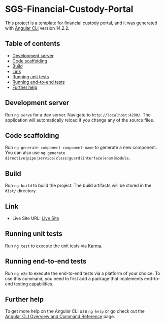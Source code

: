 # SGS-Financial-Custody-Portal
This project is a template for financial custody portal, and it was generated with [Angular CLI](https://github.com/angular/angular-cli) version 14.2.2.

## Table of contents

- [Development server](#development-server)
- [Code scaffolding](#code-scaffolding)
- [Build](#build)
- [Link](#link)
- [Running unit tests](#running-unit-tests)
- [Running end-to-end tests](#running-end-to-end-tests)
- [Further help](#further-help)

## Development server

Run `ng serve` for a dev server. Navigate to `http://localhost:4200/`. The application will automatically reload if you change any of the source files.

## Code scaffolding

Run `ng generate component component-name` to generate a new component. You can also use `ng generate directive|pipe|service|class|guard|interface|enum|module`.

## Build

Run `ng build` to build the project. The build artifacts will be stored in the `dist/` directory.

## Link

- Live Site URL: [Live Site](https://hanas98.github.io/SGS-Financial-Custody-Portal/)

## Running unit tests

Run `ng test` to execute the unit tests via [Karma](https://karma-runner.github.io).

## Running end-to-end tests

Run `ng e2e` to execute the end-to-end tests via a platform of your choice. To use this command, you need to first add a package that implements end-to-end testing capabilities.

## Further help

To get more help on the Angular CLI use `ng help` or go check out the [Angular CLI Overview and Command Reference](https://angular.io/cli) page.
